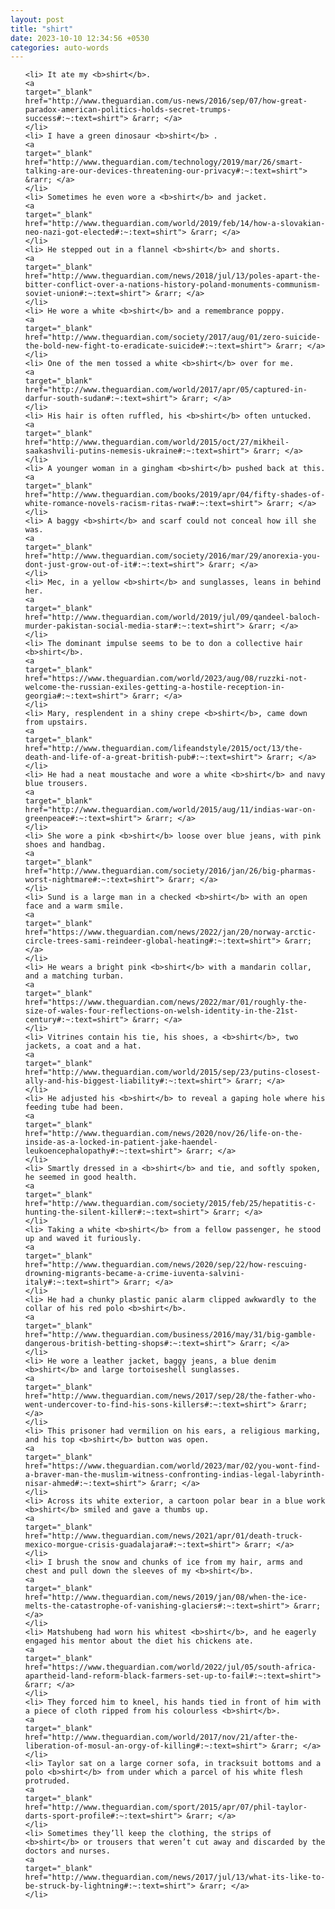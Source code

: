 ```yaml
---
layout: post
title: "shirt"
date: 2023-10-10 12:34:56 +0530
categories: auto-words
---
```

<ol>

    <li> It ate my <b>shirt</b>.
    <a 
    target="_blank" 
    href="http://www.theguardian.com/us-news/2016/sep/07/how-great-paradox-american-politics-holds-secret-trumps-success#:~:text=shirt"> &rarr; </a>
    </li>
    <li> I have a green dinosaur <b>shirt</b> .
    <a 
    target="_blank" 
    href="http://www.theguardian.com/technology/2019/mar/26/smart-talking-are-our-devices-threatening-our-privacy#:~:text=shirt"> &rarr; </a>
    </li>
    <li> Sometimes he even wore a <b>shirt</b> and jacket.
    <a 
    target="_blank" 
    href="http://www.theguardian.com/world/2019/feb/14/how-a-slovakian-neo-nazi-got-elected#:~:text=shirt"> &rarr; </a>
    </li>
    <li> He stepped out in a flannel <b>shirt</b> and shorts.
    <a 
    target="_blank" 
    href="http://www.theguardian.com/news/2018/jul/13/poles-apart-the-bitter-conflict-over-a-nations-history-poland-monuments-communism-soviet-union#:~:text=shirt"> &rarr; </a>
    </li>
    <li> He wore a white <b>shirt</b> and a remembrance poppy.
    <a 
    target="_blank" 
    href="http://www.theguardian.com/society/2017/aug/01/zero-suicide-the-bold-new-fight-to-eradicate-suicide#:~:text=shirt"> &rarr; </a>
    </li>
    <li> One of the men tossed a white <b>shirt</b> over for me.
    <a 
    target="_blank" 
    href="http://www.theguardian.com/world/2017/apr/05/captured-in-darfur-south-sudan#:~:text=shirt"> &rarr; </a>
    </li>
    <li> His hair is often ruffled, his <b>shirt</b> often untucked.
    <a 
    target="_blank" 
    href="http://www.theguardian.com/world/2015/oct/27/mikheil-saakashvili-putins-nemesis-ukraine#:~:text=shirt"> &rarr; </a>
    </li>
    <li> A younger woman in a gingham <b>shirt</b> pushed back at this.
    <a 
    target="_blank" 
    href="http://www.theguardian.com/books/2019/apr/04/fifty-shades-of-white-romance-novels-racism-ritas-rwa#:~:text=shirt"> &rarr; </a>
    </li>
    <li> A baggy <b>shirt</b> and scarf could not conceal how ill she was.
    <a 
    target="_blank" 
    href="http://www.theguardian.com/society/2016/mar/29/anorexia-you-dont-just-grow-out-of-it#:~:text=shirt"> &rarr; </a>
    </li>
    <li> Mec, in a yellow <b>shirt</b> and sunglasses, leans in behind her.
    <a 
    target="_blank" 
    href="http://www.theguardian.com/world/2019/jul/09/qandeel-baloch-murder-pakistan-social-media-star#:~:text=shirt"> &rarr; </a>
    </li>
    <li> The dominant impulse seems to be to don a collective hair <b>shirt</b>.
    <a 
    target="_blank" 
    href="https://www.theguardian.com/world/2023/aug/08/ruzzki-not-welcome-the-russian-exiles-getting-a-hostile-reception-in-georgia#:~:text=shirt"> &rarr; </a>
    </li>
    <li> Mary, resplendent in a shiny crepe <b>shirt</b>, came down from upstairs.
    <a 
    target="_blank" 
    href="http://www.theguardian.com/lifeandstyle/2015/oct/13/the-death-and-life-of-a-great-british-pub#:~:text=shirt"> &rarr; </a>
    </li>
    <li> He had a neat moustache and wore a white <b>shirt</b> and navy blue trousers.
    <a 
    target="_blank" 
    href="http://www.theguardian.com/world/2015/aug/11/indias-war-on-greenpeace#:~:text=shirt"> &rarr; </a>
    </li>
    <li> She wore a pink <b>shirt</b> loose over blue jeans, with pink shoes and handbag.
    <a 
    target="_blank" 
    href="http://www.theguardian.com/society/2016/jan/26/big-pharmas-worst-nightmare#:~:text=shirt"> &rarr; </a>
    </li>
    <li> Sund is a large man in a checked <b>shirt</b> with an open face and a warm smile.
    <a 
    target="_blank" 
    href="https://www.theguardian.com/news/2022/jan/20/norway-arctic-circle-trees-sami-reindeer-global-heating#:~:text=shirt"> &rarr; </a>
    </li>
    <li> He wears a bright pink <b>shirt</b> with a mandarin collar, and a matching turban.
    <a 
    target="_blank" 
    href="https://www.theguardian.com/news/2022/mar/01/roughly-the-size-of-wales-four-reflections-on-welsh-identity-in-the-21st-century#:~:text=shirt"> &rarr; </a>
    </li>
    <li> Vitrines contain his tie, his shoes, a <b>shirt</b>, two jackets, a coat and a hat.
    <a 
    target="_blank" 
    href="http://www.theguardian.com/world/2015/sep/23/putins-closest-ally-and-his-biggest-liability#:~:text=shirt"> &rarr; </a>
    </li>
    <li> He adjusted his <b>shirt</b> to reveal a gaping hole where his feeding tube had been.
    <a 
    target="_blank" 
    href="http://www.theguardian.com/news/2020/nov/26/life-on-the-inside-as-a-locked-in-patient-jake-haendel-leukoencephalopathy#:~:text=shirt"> &rarr; </a>
    </li>
    <li> Smartly dressed in a <b>shirt</b> and tie, and softly spoken, he seemed in good health.
    <a 
    target="_blank" 
    href="http://www.theguardian.com/society/2015/feb/25/hepatitis-c-hunting-the-silent-killer#:~:text=shirt"> &rarr; </a>
    </li>
    <li> Taking a white <b>shirt</b> from a fellow passenger, he stood up and waved it furiously.
    <a 
    target="_blank" 
    href="http://www.theguardian.com/news/2020/sep/22/how-rescuing-drowning-migrants-became-a-crime-iuventa-salvini-italy#:~:text=shirt"> &rarr; </a>
    </li>
    <li> He had a chunky plastic panic alarm clipped awkwardly to the collar of his red polo <b>shirt</b>.
    <a 
    target="_blank" 
    href="http://www.theguardian.com/business/2016/may/31/big-gamble-dangerous-british-betting-shops#:~:text=shirt"> &rarr; </a>
    </li>
    <li> He wore a leather jacket, baggy jeans, a blue denim <b>shirt</b> and large tortoiseshell sunglasses.
    <a 
    target="_blank" 
    href="http://www.theguardian.com/news/2017/sep/28/the-father-who-went-undercover-to-find-his-sons-killers#:~:text=shirt"> &rarr; </a>
    </li>
    <li> This prisoner had vermilion on his ears, a religious marking, and his top <b>shirt</b> button was open.
    <a 
    target="_blank" 
    href="https://www.theguardian.com/world/2023/mar/02/you-wont-find-a-braver-man-the-muslim-witness-confronting-indias-legal-labyrinth-nisar-ahmed#:~:text=shirt"> &rarr; </a>
    </li>
    <li> Across its white exterior, a cartoon polar bear in a blue work <b>shirt</b> smiled and gave a thumbs up.
    <a 
    target="_blank" 
    href="http://www.theguardian.com/news/2021/apr/01/death-truck-mexico-morgue-crisis-guadalajara#:~:text=shirt"> &rarr; </a>
    </li>
    <li> I brush the snow and chunks of ice from my hair, arms and chest and pull down the sleeves of my <b>shirt</b>.
    <a 
    target="_blank" 
    href="http://www.theguardian.com/news/2019/jan/08/when-the-ice-melts-the-catastrophe-of-vanishing-glaciers#:~:text=shirt"> &rarr; </a>
    </li>
    <li> Matshubeng had worn his whitest <b>shirt</b>, and he eagerly engaged his mentor about the diet his chickens ate.
    <a 
    target="_blank" 
    href="https://www.theguardian.com/world/2022/jul/05/south-africa-apartheid-land-reform-black-farmers-set-up-to-fail#:~:text=shirt"> &rarr; </a>
    </li>
    <li> They forced him to kneel, his hands tied in front of him with a piece of cloth ripped from his colourless <b>shirt</b>.
    <a 
    target="_blank" 
    href="http://www.theguardian.com/world/2017/nov/21/after-the-liberation-of-mosul-an-orgy-of-killing#:~:text=shirt"> &rarr; </a>
    </li>
    <li> Taylor sat on a large corner sofa, in tracksuit bottoms and a polo <b>shirt</b> from under which a parcel of his white flesh protruded.
    <a 
    target="_blank" 
    href="http://www.theguardian.com/sport/2015/apr/07/phil-taylor-darts-sport-profile#:~:text=shirt"> &rarr; </a>
    </li>
    <li> Sometimes they’ll keep the clothing, the strips of <b>shirt</b> or trousers that weren’t cut away and discarded by the doctors and nurses.
    <a 
    target="_blank" 
    href="http://www.theguardian.com/news/2017/jul/13/what-its-like-to-be-struck-by-lightning#:~:text=shirt"> &rarr; </a>
    </li>